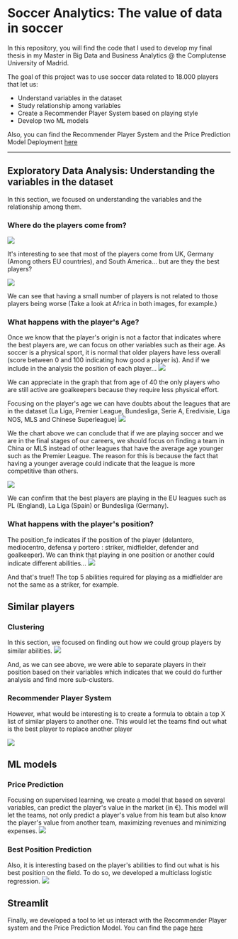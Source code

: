 # Soccer Analytics: The value of data in soccer

In this repository, you will find the code that I used to develop my final thesis in my Master in Big Data and Business Analytics @ the Complutense University of Madrid.

The goal of this project was to use soccer data related to 18.000 players that let us:
* Understand variables in the dataset
* Study relationship among variables
* Create a Recommender Player System based on playing style
* Develop two ML models

Also, you can find the Recommender Player System and the Price Prediction Model Deployment [here](https://share.streamlit.io/jignaciofvm/fifa-20-dataset-analysis/main/FIFA_20_Analysis.py)

---
## Exploratory Data Analysis: Understanding the variables in the dataset
In this section, we focused on understanding the variables and the relationship among them.

### Where do the players come from?
![](images/1_Players_Distribution.png)

It's interesting to see that most of the players come from UK, Germany (Among others EU countries), and South America... but are they the best players?

![](images/2_Players_Overall_Distribution.png)

We can see that having a small number of players is not related to those players being worse (Take a look at Africa in both images, for example.)

### What happens with the player's Age?
Once we know that the player's origin is not a factor that indicates where the best players are, we can focus on other variables such as their age. As soccer is a physical sport, it is normal that older players have less overall (score between 0 and 100 indicating how good a player is). And if we include in the analysis the position of each player...
![](images/3_Age_Position_Overall.png)

We can appreciate in the graph that from age of 40 the only players who are still active are goalkeepers because they require less physical effort. 

Focusing on the player's age we can have doubts about the leagues that are in the dataset (La Liga, Premier League, Bundesliga, Serie A, Eredivisie, Liga NOS, MLS and Chinese Superleague)
![](images/4_Age_by_Liga.png)

We the chart above we can conclude that if we are playing soccer and we are in the final stages of our careers, we should focus on finding a team in China or MLS instead of other leagues that have the average age younger such as the Premier League. The reason for this is because the fact that having a younger average could indicate that the league is more competitive than others.

![](images/9_Value_by_Liga.png)

We can confirm that the best players are playing in the EU leagues such as PL (England), La Liga (Spain) or Bundesliga (Germany).

### What happens with the player's position?
The position_fe indicates if the position of the player (delantero, mediocentro, defensa y portero : striker, midfielder, defender and goalkeeper). We can think that playing in one position or another could indicate different abilities...
![](images/8_Position_Abilities.png)

And that's true!! The top 5 abilities required for playing as a midfielder are not the same as a striker, for example.

## Similar players
### Clustering 
In this section, we focused on finding out how we could group players by similar abilities.
![](images/13_Clustering.png)

And, as we can see above, we were able to separate players in their position based on their variables which indicates that we could do further analysis and find more sub-clusters.

### Recommender Player System
However, what would be interesting is to create a formula to obtain a top X list of similar players to another one. This would let the teams find out what is the best player to replace another player

![](images/14_Similar_to_Messi.png)

## ML models
### Price Prediction
Focusing on supervised learning, we create a model that based on several variables, can predict the player's value in the market (in €). This model will let the teams, not only predict a player's value from his team but also know the player's value from another team, maximizing revenues and minimizing expenses.
![](images/15_Real_Predicted.png)

### Best Position Prediction
Also, it is interesting based on the player's abilities to find out what is his best position on the field. To do so, we developed a multiclass logistic regression.
![](images/16_Confusion_Matrix.png)

## Streamlit
Finally, we developed a tool to let us interact with the Recommender Player system and the Price Prediction Model. You can find the page [here](https://share.streamlit.io/jignaciofvm/fifa-20-dataset-analysis/main/FIFA_20_Analysis.py)
